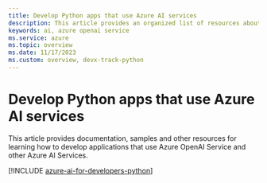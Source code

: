 ```yaml
---
title: Develop Python apps that use Azure AI services
description: This article provides an organized list of resources about Azure AI scenarios for Python developers, including documentation and code samples.
keywords: ai, azure openai service
ms.service: azure
ms.topic: overview
ms.date: 11/17/2023
ms.custom: overview, devx-track-python
---
```


# Develop Python apps that use Azure AI services

This article provides documentation, samples and other resources for learning how to develop applications that use Azure OpenAI Service and other Azure AI Services.

[!INCLUDE [azure-ai-for-developers-python](../intro/includes/azure-ai-for-developers-python.md)]

